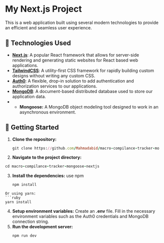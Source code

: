 # My Next.js Project

This is a web application built using several modern technologies to provide an efficient and seamless user experience.

## 🚀 Technologies Used

- **[Next.js](https://nextjs.org/)**: A popular React framework that allows for server-side rendering and generating static websites for React based web applications.
- **[TailwindCSS](https://tailwindcss.com/)**: A utility-first CSS framework for rapidly building custom designs without writing any custom CSS.
- **[Auth0](https://auth0.com/)**: A flexible, drop-in solution to add authentication and authorization services to our applications.
- **[MongoDB](https://www.mongodb.com/)**: A document-based distributed database used to store our application data.
- - **Mongoose:** A MongoDB object modeling tool designed to work in an asynchronous environment.

## 🎉 Getting Started

1. **Clone the repository:**
   ```ruby
   git clone https://github.com/Mahmadabid/macro-compilance-tracker-mongoose-nextjs
   ```
2. **Navigate to the project directory:**
  ```ruby
cd macro-compilance-tracker-mongoose-nextjs
```
3. **Install the dependencies:**
   use npm
   ```ruby
   npm install
```
Or using yarn:
```ruby
yarn install
```
4. **Setup environment variables:**
Create an **.env** file. Fill in the necessary environment variables such as the Auth0 credentials and MongoDB connection string.
5. **Run the development server:**
   ```ruby
   npm run dev
```
